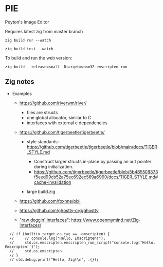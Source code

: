 # PIE

Peyton's Image Editor

Requires latest zig from master branch

`zig build run --watch`

`zig build test --watch`

To build and run the web version:

`zig build --release=small -Dtarget=wasm32-emscripten run`

## Zig notes

- Examples

  - https://github.com/riverwm/river/
    - files are structs
    - one global allocator, similar to C
    - interfaces with external c dependencies
  - https://github.com/tigerbeetle/tigerbeetle/

    - style standards: https://github.com/tigerbeetle/tigerbeetle/blob/main/docs/TIGER_STYLE.md

      - Construct larger structs in-place by passing an out pointer during initialization.
      - https://github.com/tigerbeetle/tigerbeetle/blob/5b485508373f5eed99cb52a75ec692ec569a6990/docs/TIGER_STYLE.md#cache-invalidation

    - large build.zig

  - https://github.com/foxnne/pixi
  - https://github.com/ghostty-org/ghostty

  - ["raw doggin' interfaces"](https://www.youtube.com/watch?v=ZOllg8C3ows): https://www.openmymind.net/Zig-Interfaces/

```
  // if (builtin.target.os.tag == .emscripten) {
  //     // console.log("Hello, Emscripten!");
  //     std.os.emscripten.emscripten_run_script("console.log('Hello, Emscripten!')");
  //     std.os.emscripten.
  // }
  // std.debug.print("Hello, Zig!\n", .{});
```
